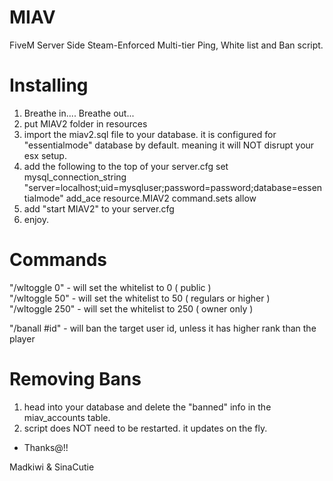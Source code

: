 # MIAV
FiveM Server Side Steam-Enforced Multi-tier Ping, White list and Ban script.
# Installing  
1. Breathe in.... Breathe out...
2. put MIAV2 folder in resources
3. import the miav2.sql file to your database. it is configured for "essentialmode" database by default.
    meaning it will NOT disrupt your esx setup.
4. add the following to the top of your server.cfg
    set mysql_connection_string "server=localhost;uid=mysqluser;password=password;database=essentialmode"
    add_ace resource.MIAV2 command.sets allow
5. add "start MIAV2" to your server.cfg
6. enjoy.  
# Commands  
"/wltoggle 0" - will set the whitelist to 0 ( public )  
"/wltoggle 50" - will set the whitelist to 50 ( regulars or higher )  
"/wltoggle 250" - will set the whitelist to 250 ( owner only )  
  
"/banall #id" - will ban the target user id, unless it has higher rank than the player 
# Removing Bans  
1. head into your database and delete the "banned" info in the miav_accounts table.
2. script does NOT need to be restarted. it updates on the fly.
- Thanks@!!  
  
Madkiwi & SinaCutie
